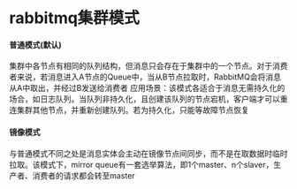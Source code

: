# rabbitmq集群模式

#### 普通模式(默认)

集群中各节点有相同的队列结构，但消息只会存在于集群中的一个节点。对于消费者来说，若消息进入A节点的Queue中，当从B节点拉取时，RabbitMQ会将消息从A中取出，并经过B发送给消费者
应用场景：该模式各适合于消息无需持久化的场合，如日志队列。当队列非持久化，且创建该队列的节点宕机，客户端才可以重连集群其他节点，并重新创建队列。若为持久化，只能等故障节点恢复

#### 镜像模式

与普通模式不同之处是消息实体会主动在镜像节点间同步，而不是在取数据时临时拉取。该模式下，mirror queue有一套选举算法，即1个master、n个slaver，生产者、消费者的请求都会转至master
